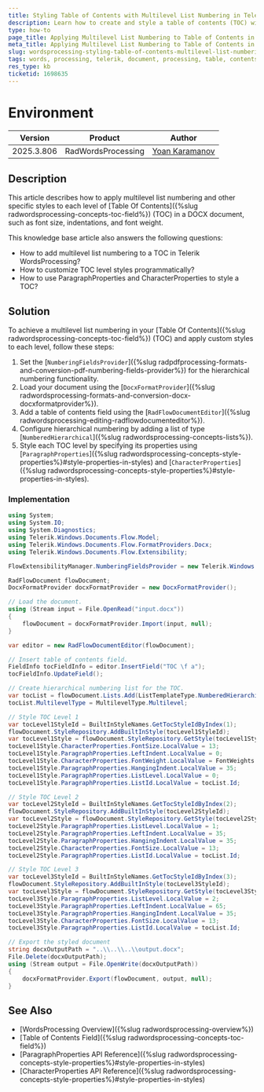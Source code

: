 ```yaml
---
title: Styling Table of Contents with Multilevel List Numbering in Telerik WordsProcessing
description: Learn how to create and style a table of contents (TOC) with hierarchical, multilevel list numbering in Telerik WordsProcessing.
type: how-to
page_title: Applying Multilevel List Numbering to Table of Contents in Telerik WordsProcessing
meta_title: Applying Multilevel List Numbering to Table of Contents in Telerik WordsProcessing
slug: wordsprocessing-styling-table-of-contents-multilevel-list-numbering
tags: words, processing, telerik, document, processing, table, contents, toc, hierarchical, numbering, styling, multilevel, list, word, docx
res_type: kb
ticketid: 1698635
---
```


# Environment
| Version | Product | Author | 
| --- | --- | ---- | 
| 2025.3.806 | RadWordsProcessing |[Yoan Karamanov](https://www.telerik.com/blogs/author/yoan-karamanov)| 

## Description

This article describes how to apply multilevel list numbering and other specific styles to each level of [Table Of Contents]({%slug radwordsprocessing-concepts-toc-field%}) (TOC) in a DOCX document, such as font size, indentations, and font weight.

This knowledge base article also answers the following questions:
- How to add multilevel list numbering to a TOC in Telerik WordsProcessing?
- How to customize TOC level styles programmatically?
- How to use ParagraphProperties and CharacterProperties to style a TOC?

## Solution

To achieve a multilevel list numbering in your [Table Of Contents]({%slug radwordsprocessing-concepts-toc-field%}) (TOC) and apply custom styles to each level, follow these steps:

1. Set the [`NumberingFieldsProvider`]({%slug radpdfprocessing-formats-and-conversion-pdf-numbering-fields-provider%}) for the hierarchical numbering functionality.
2. Load your document using the [`DocxFormatProvider`]({%slug radwordsprocessing-formats-and-conversion-docx-docxformatprovider%}).
3. Add a table of contents field using the [`RadFlowDocumentEditor`]({%slug radwordsprocessing-editing-radflowdocumenteditor%}).
4. Configure hierarchical numbering by adding a list of type [`NumberedHierarchical`]({%slug radwordsprocessing-concepts-lists%}).
5. Style each TOC level by specifying its properties using [`ParagraphProperties`]({%slug radwordsprocessing-concepts-style-properties%}#style-properties-in-styles) and [`CharacterProperties`]({%slug radwordsprocessing-concepts-style-properties%}#style-properties-in-styles).

### Implementation

```csharp
using System;
using System.IO;
using System.Diagnostics;
using Telerik.Windows.Documents.Flow.Model;
using Telerik.Windows.Documents.Flow.FormatProviders.Docx;
using Telerik.Windows.Documents.Flow.Extensibility;

FlowExtensibilityManager.NumberingFieldsProvider = new Telerik.Windows.Documents.Flow.FormatProviders.Pdf.NumberingFieldsProvider();

RadFlowDocument flowDocument;
DocxFormatProvider docxFormatProvider = new DocxFormatProvider();

// Load the document.
using (Stream input = File.OpenRead("input.docx"))
{
    flowDocument = docxFormatProvider.Import(input, null);
}

var editor = new RadFlowDocumentEditor(flowDocument);

// Insert table of contents field.
FieldInfo tocFieldInfo = editor.InsertField("TOC \f a");
tocFieldInfo.UpdateField();

// Create hierarchical numbering list for the TOC.
var tocList = flowDocument.Lists.Add(ListTemplateType.NumberedHierarchical);
tocList.MultilevelType = MultilevelType.Multilevel;

// Style TOC Level 1
var tocLevel1StyleId = BuiltInStyleNames.GetTocStyleIdByIndex(1);
flowDocument.StyleRepository.AddBuiltInStyle(tocLevel1StyleId);
var tocLevel1Style = flowDocument.StyleRepository.GetStyle(tocLevel1StyleId);
tocLevel1Style.CharacterProperties.FontSize.LocalValue = 13;
tocLevel1Style.ParagraphProperties.LeftIndent.LocalValue = 0;
tocLevel1Style.CharacterProperties.FontWeight.LocalValue = FontWeights.Bold;
tocLevel1Style.ParagraphProperties.HangingIndent.LocalValue = 35;
tocLevel1Style.ParagraphProperties.ListLevel.LocalValue = 0;
tocLevel1Style.ParagraphProperties.ListId.LocalValue = tocList.Id;

// Style TOC Level 2
var tocLevel2StyleId = BuiltInStyleNames.GetTocStyleIdByIndex(2);
flowDocument.StyleRepository.AddBuiltInStyle(tocLevel2StyleId);
var tocLevel2Style = flowDocument.StyleRepository.GetStyle(tocLevel2StyleId);
tocLevel2Style.ParagraphProperties.ListLevel.LocalValue = 1;
tocLevel2Style.ParagraphProperties.LeftIndent.LocalValue = 35;
tocLevel2Style.ParagraphProperties.HangingIndent.LocalValue = 35;
tocLevel2Style.CharacterProperties.FontSize.LocalValue = 13;
tocLevel2Style.ParagraphProperties.ListId.LocalValue = tocList.Id;

// Style TOC Level 3
var tocLevel3StyleId = BuiltInStyleNames.GetTocStyleIdByIndex(3);
flowDocument.StyleRepository.AddBuiltInStyle(tocLevel3StyleId);
var tocLevel3Style = flowDocument.StyleRepository.GetStyle(tocLevel3StyleId);
tocLevel3Style.ParagraphProperties.ListLevel.LocalValue = 2;
tocLevel3Style.ParagraphProperties.LeftIndent.LocalValue = 65;
tocLevel3Style.ParagraphProperties.HangingIndent.LocalValue = 35;
tocLevel3Style.CharacterProperties.FontSize.LocalValue = 13;
tocLevel3Style.ParagraphProperties.ListId.LocalValue = tocList.Id;

// Export the styled document
string docxOutputPath = "..\\..\\..\\output.docx";
File.Delete(docxOutputPath);
using (Stream output = File.OpenWrite(docxOutputPath))
{
    docxFormatProvider.Export(flowDocument, output, null);
}
```

## See Also

* [WordsProcessing Overview]({%slug radwordsprocessing-overview%})
* [Table of Contents Field]({%slug radwordsprocessing-concepts-toc-field%})
* [ParagraphProperties API Reference]({%slug radwordsprocessing-concepts-style-properties%}#style-properties-in-styles)
* [CharacterProperties API Reference]({%slug radwordsprocessing-concepts-style-properties%}#style-properties-in-styles) 
